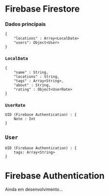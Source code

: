 # Firebase Firestore

### Dados principais

```
{
    "locations" : Array<LocalData>
    "users": Object<User>
}
```

### `LocalData`

```
{
    "name" : String,
    "locations" : String,
    "tags" : Array<String>,
    "about" : String,
    "rating" : Object<UserRate>
}
```

### `UserRate`

```
UID (Firebase Authentication) : {
    Note : Int
}
```

## `User`

```
UID (Firebase Authentication) : {
    tags: Array<String>
}
```

## 

# Firebase Authentication

Ainda em desenvolvimento...
